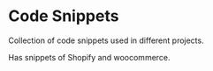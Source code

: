 # Code Snippets
Collection of code snippets used in different projects.

Has snippets of Shopify and woocommerce.

